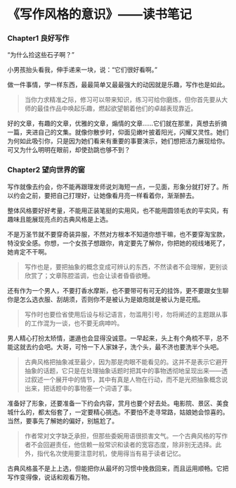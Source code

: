 # 《写作风格的意识》——读书笔记

### Chapter1 良好写作

“为什么捡这些石子啊？”

小男孩抬头看我，伸手递来一块，说：“它们很好看啊。”

做一件事情，学一样东西，最最简单又最最强大的动因就是乐趣，写作也是如此。

> 当你力求精准之际，修习可以带来知识，练习可给你磨炼，但你首先要从大师的最佳作品中唤起乐趣，燃起欲望朝着他们的卓越表现靠近。

好的文章，有趣的文章，优雅的文章，煽情的文章……它们就在那里，真想去折摘一篇，夹进自己的文集。就像你散步时，仰面见嫩叶披着阳光，闪耀又灵性。她们为何如此吸引你，只是因为她们看来有重要的事要演示，她们想把活力展现给你。可又为什么明明在眼前，却使劲跳也够不到？

### Chapter2 望向世界的窗

写作就像去约会，你不能再跟理发师说刘海短一点，一见面，形象分就打好了。所以约会之前，要把自己打理好，让她像看月亮一样看着你，渐渐醉去。

整体风格要好好考量，不能用正装笔挺的实用风，也不能用圆领毛衣的平实风，有趣味且能展现亮点的古典风格是上选。

不是万圣节就不要穿奇装异服，不然对方根本不知道你想干嘛，也不要穿淘宝款，特没安全感。你想，一个女孩子想跟你，肯定要先了解你，你把她的视线堵死了，她肯定不干啊。

> 写作也是，要把抽象的概念变成可辨认的东西，不然读者不会理解，更别谈欣赏了；文章陈腔滥调，也会让读者昏昏欲睡。

还有作为一个男人，不要打香水摩斯，也不要带可有可无的挂饰，更不要跟女生聊你是怎么选衣服、刮胡须，否则你不是被认为是娘炮就是被认为是花瓶。

> 写作时也要俭省使用后设与标记语言，勿滥用引号，勿将阐述的主题跟从事的工作混为一谈，也不要无病呻吟。

男人精心打扮太矫情，邋遢也会显得没诚意。一早起来，头上有个角梳不平，总不能这就去约会吧。大哥，可怜一下人家妹子，洗个头，最不济也要洗半个头吧。

> 古典风格把抽象减至最少，因为那是肉眼不能看见的。这并不是表示它避开抽象的话题，它只是在处理抽象话题时把其中的事物透彻地呈现出来——透过叙述一个展开中的情节，其中有真是人物在行动，而不是光把抽象概念说出来，把话题中的事物塞一个词语了事。

准备好了形象，还要准备一下约会内容，赏月也要个好去处。电影院、景区、美食城什么的，都太俗套了，一定要精心挑选。不要怕不走寻常路，姑娘她会惊喜的。当然，要事先了解她的偏好，别尴尬了。

> 作者常对文字缺乏承担，但那些委婉用语很损害文气。一个古典风格的写作者不会回避责任，他信赖一般常识和读者的宽容态度，除非别无选择。此外，指代名次使用要注意时机，使用得当有易于读者记忆。

古典风格虽不是上上选，但能把你从最坏的习惯中挽救回来，而且运用顺畅。它把写作变得像，说话和观看万物。

